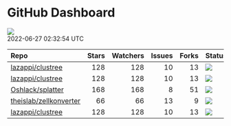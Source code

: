 GitHub Dashboard
================

![](https://github.com/lazappi/gh-dashboard/workflows/Render%20Status/badge.svg)  
2022-06-27 02:32:54 UTC

| Repo                                                                | Stars | Watchers | Issues | Forks | Status                                                                                                                                                   | Commit                                                                                                                                             |
| :------------------------------------------------------------------ | ----: | -------: | -----: | ----: | :------------------------------------------------------------------------------------------------------------------------------------------------------- | :------------------------------------------------------------------------------------------------------------------------------------------------- |
| [lazappi/clustree](https://github.com/lazappi/clustree)             |   128 |      128 |     10 |    13 | [![](https://github.com/lazappi/clustree/workflows/pkgdown/badge.svg)](https://github.com/lazappi/clustree/actions/runs/2556835328)                      | <a href="https://github.com/lazappi/clustree/commit/db7f8c5dae7d1bf0d43700c222352ab79a2c9ea9" title="Bump dev version and reoxygenise">db7f8c</a>  |
| [lazappi/clustree](https://github.com/lazappi/clustree)             |   128 |      128 |     10 |    13 | [![](https://github.com/lazappi/clustree/workflows/test-coverage/badge.svg)](https://github.com/lazappi/clustree/actions/runs/2561825866)                | <a href="https://github.com/lazappi/clustree/commit/54d9f2ee1fecd683535dfb37e707468cbf551f01" title="Update CRAN comments">54d9f2</a>              |
| [Oshlack/splatter](https://github.com/Oshlack/splatter)             |   168 |      168 |      8 |    51 | [![](https://github.com/Oshlack/splatter/workflows/R-CMD-check-bioc/badge.svg)](https://github.com/Oshlack/splatter/actions/runs/2239532437)             | <a href="https://github.com/Oshlack/splatter/commit/a963d8d806e3d645f9e664e884aecd148430f605" title="Bioconductor 3.16 devel">a963d8</a>           |
| [theislab/zellkonverter](https://github.com/theislab/zellkonverter) |    66 |       66 |     13 |     9 | [![](https://github.com/theislab/zellkonverter/workflows/R-CMD-check-bioc/badge.svg)](https://github.com/theislab/zellkonverter/actions/runs/2547730680) | <a href="https://github.com/theislab/zellkonverter/commit/280620b25e5b99b4d7572c5e52253def86671995" title="Merge branch 'RELEASE_3_15'">280620</a> |
| [lazappi/clustree](https://github.com/lazappi/clustree)             |   128 |      128 |     10 |    13 | [![](https://github.com/lazappi/clustree/workflows/R-CMD-check/badge.svg)](https://github.com/lazappi/clustree/actions/runs/2561825865)                  | <a href="https://github.com/lazappi/clustree/commit/54d9f2ee1fecd683535dfb37e707468cbf551f01" title="Update CRAN comments">54d9f2</a>              |
